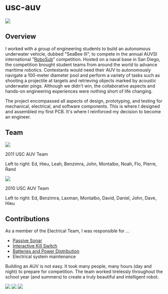 # usc-auv

<img src="http://niftyhedgehog.com/usc-auv/images/seabee_profile2.jpg">

## Overview
I worked with a group of engineering students to build an autonomous underwater vehicle, dubbed "SeaBee III", to compete in the annual AUVSI international "[RoboSub](http://www.auvsifoundation.org/competitions/robosub/)" competition. Hosted on a naval base in San Diego, the competition brought student teams from around the world to advance maritime robotics. Contestants would need their AUV to autonomously navigate a 100-meter diameter pool and perform a variety of tasks such as shooting a projectile at targets and retrieving objects marked by acoustic underwater pings. Although we didn't win, the collaborative aspects and hands-on engineering experiences were nothing short of life changing. 

The project encompassed all aspects of design, prototyping, and testing for mechanical, electrical, and software components. This is where I designed and assembled my first PCB. It's where I reinforced my decision to become an engineer.

## Team
<img src="http://niftyhedgehog.com/usc-auv/images/usc_auv_team_2011.jpg">

2011 USC AUV Team

Left to right: Ed, Hieu, Leah, Benzimra, John, Montalbo, Noah, Flo, Pierre, Rand

<img src="http://niftyhedgehog.com/usc-auv/images/usc_auv_team_2010.jpg">

2010 USC AUV Team

Left to right: Ed, Benzimra, Laxman, Montalbo, David, Daniel, John, Dave, Hieu

## Contributions
As a member of the Electrical Team, I was responsible for ...

* [Passive Sonar](http://niftyhedgehog.com/usc-auv-passive-sonar)
* [Interactive Kill Switch](http://niftyhedgehog.com/usc-auv-kill-switch)
* [Batteries and Power Distribution](http://niftyhedgehog.com/usc-auv-batteries)
* Electrical system maintenance

Building an AUV is not easy. It took many people, many hours (day and night) to prepare for competition. The team worked tirelessly throughout the school year (and summers) to create a truly beautiful and intelligent robot.

<img src="http://niftyhedgehog.com/usc-auv/images/day_wet_test.jpg">

<img src="http://niftyhedgehog.com/usc-auv/images/night_wet_test.jpg">

<img src="http://niftyhedgehog.com/usc-auv/images/seabee_diver.jpg">
